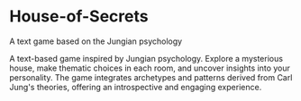 # House-of-Secrets
A text game based on the Jungian psychology 

A text-based game inspired by Jungian psychology. Explore a mysterious house, make thematic choices in each room, and uncover insights into your personality. 
The game integrates archetypes and patterns derived from Carl Jung's theories, offering an introspective and engaging experience.

